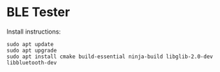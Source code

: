 # BLE Tester

Install instructions:

```
sudo apt update
sudo apt upgrade
sudo apt install cmake build-essential ninja-build libglib-2.0-dev libbluetooth-dev
```
